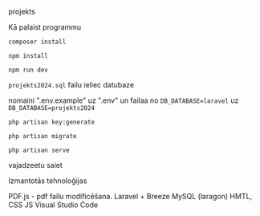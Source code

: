 projekts

Kā palaist programmu

`composer install`

`npm install`

`npm run dev`

`projekts2024.sql` failu ieliec datubaze

nomaini ".env.example" uz ".env" un failaa no `DB_DATABASE=laravel` uz `DB_DATABASE=projekts2024`

`php artisan key:generate`

`php artisan migrate`

`php artisan serve`

vajadzeetu saiet



Izmantotās tehnoloģijas

PDF.js - pdf failu modificēšana.
Laravel + Breeze
MySQL (laragon)
HMTL, CSS JS
Visual Studio Code
